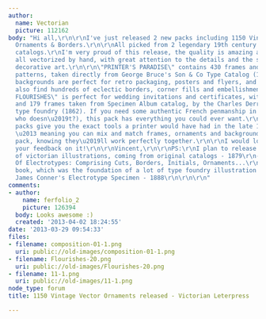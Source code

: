 ```yaml
---
author:
  name: Vectorian
  picture: 112162
body: "Hi all,\r\n\r\nI've just released 2 new packs including 1150 Vintage Vector
  Ornaments & Borders.\r\n\r\nAll picked from 2 legendary 19th century type foundry
  catalogs.\r\nI'm very proud of this release, the quality is amazing and they are
  all vectorized by hand, with great attention to the details and the soul of this
  decorative art.\r\n\r\n\"PRINTER'S PARADISE\" contains 430 frames and 179 seamless
  patterns, taken directly from George Bruce's Son & Co Type Catalog (1882). The seamless
  backgrounds are perfect for retro packaging, posters and flyers, and you\u2019ll
  also find hundreds of eclectic borders, corner fills and embellishments.\r\nhttp://www.vectorian.net/collections/printers-paradise\r\n\r\n\"LUXURIOUS
  FLOURISHES\" is perfect for wedding invitations and certificates, with its 543 ornaments
  and 179 frames taken from Specimen Album catalog, by the Charles Derriey French
  type foundry (1862). If you need some authentic French penmanship in your life (and
  who doesn\u2019t?), this pack has everything you could ever want.\r\nhttp://www.vectorian.net/collections/luxurious-flourishes\r\n\r\nThese
  packs give you the exact tools a printer would have had in the late 19th century
  \u2013 meaning you can mix and match frames, ornaments and backgrounds from each
  pack, knowing they\u2019ll work perfectly together.\r\n\r\nI would love to hear
  your feedback on it!\r\n\r\nVincent,\r\n\r\nPS:\r\nI plan to release very soon thousands
  of victorian illustrations, coming from original catalogs - 1879\r\n- Zeese's Specimens
  Of Electrotypes: Comprising Cuts, Borders, Initials, Ornaments...\r\n(a very rare
  book, which was the foundation of a lot of type foundry illustration catalogs)\r\n-
  James Conner's Electrotype Specimen - 1888\r\n\r\n\r\n"
comments:
- author:
    name: ferfolio_2
    picture: 126394
  body: Looks awesome :)
  created: '2013-04-02 18:24:55'
date: '2013-03-29 09:54:33'
files:
- filename: composition-01-1.png
  uri: public://old-images/composition-01-1.png
- filename: Flourishes-20.png
  uri: public://old-images/Flourishes-20.png
- filename: 11-1.png
  uri: public://old-images/11-1.png
node_type: forum
title: 1150 Vintage Vector Ornaments released - Victorian Leterpress

---
```


